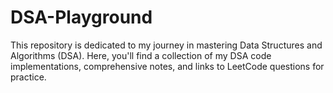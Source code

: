 # DSA-Playground
This repository is dedicated to my journey in mastering Data Structures and Algorithms (DSA). Here, you'll find a collection of my DSA code implementations, comprehensive notes, and links to LeetCode questions for practice. 
